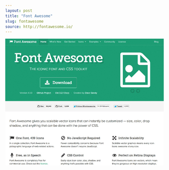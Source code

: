 ```yaml
---
layout: post
title: "Font Awesome"
slug: fontawesome
source: http://fontawesome.io/
---
```


<img src= "/screenshots/fontawesome.png">